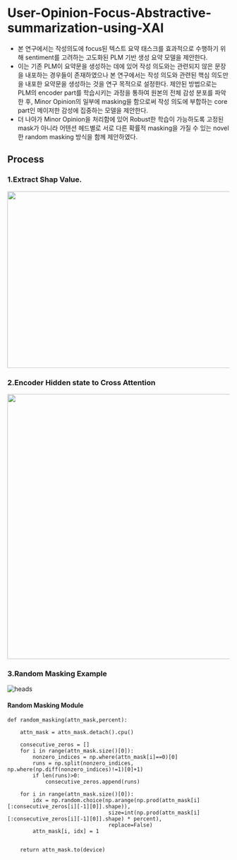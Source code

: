 # User-Opinion-Focus-Abstractive-summarization-using-XAI

- 본 연구에서는 작성의도에 focus된 텍스트 요약 태스크를 효과적으로 수행하기 위해 sentiment를 고려하는 고도화된 PLM 기반 생성 요약 모델을 제안한다.
- 이는 기존 PLM이 요약문을 생성하는 데에 있어 작성 의도와는 관련되지 않은 문장을 내포하는 경우들이 존재하였으나 본 연구에서는 작성 의도와 관련된 핵심 의도만을 내포한 요약문을 생성하는 것을 연구 목적으로 설정한다. 제안된 방법으로는 PLM의 encoder part를 학습시키는 과정을 통하여 원본의 전체 감성 분포를 파악한 후, Minor Opinion의 일부에 masking을 함으로써 작성 의도에 부합하는 core part인 메이저한 감성에 집중하는 모델을 제안한다.
- 더 나아가 Minor Opinion을 처리함에 있어 Robust한 학습이 가능하도록 고정된 mask가 아니라 어텐션 헤드별로 서로 다른 확률적 masking을 가질 수 있는 novel한 random masking 방식을 함께 제안하였다.


## Process

### 1.Extract Shap Value.


<img src="https://user-images.githubusercontent.com/76906638/224451254-f65a65a5-cccc-4de6-98b1-fd0b659ffbf4.png" width="700" height="400"/>

### 2.Encoder Hidden state to Cross Attention 

<img src="https://user-images.githubusercontent.com/76906638/224451269-d6d783c9-cf98-40f2-974d-f5c6d35ad56a.png" width="600" height="600"/>


### 3.Random Masking Example 

![heads](https://user-images.githubusercontent.com/76906638/224452141-98d6d1bc-149a-4517-ae54-4930b5e01265.png)


#### Random Masking Module 

    def random_masking(attn_mask,percent):
    
        attn_mask = attn_mask.detach().cpu()

        consecutive_zeros = []
        for i in range(attn_mask.size()[0]):
            nonzero_indices = np.where(attn_mask[i]==0)[0]
            runs = np.split(nonzero_indices, np.where(np.diff(nonzero_indices)!=1)[0]+1)
            if len(runs)>0:
                consecutive_zeros.append(runs)

        for i in range(attn_mask.size()[0]):
            idx = np.random.choice(np.arange(np.prod(attn_mask[i][:consecutive_zeros[i][-1][0]].shape)), 
                                    size=int(np.prod(attn_mask[i][:consecutive_zeros[i][-1][0]].shape) * percent),
                                    replace=False)
            attn_mask[i, idx] = 1 


        return attn_mask.to(device)



